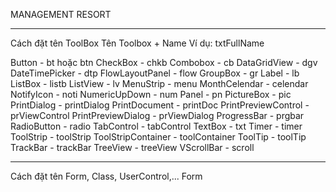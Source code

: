 MANAGEMENT RESORT
________________________________________________________
Cách đặt tên ToolBox
Tên Toolbox + Name
Ví dụ:  txtFullName

Button                - bt hoặc btn
CheckBox              - chkb
Combobox              - cb
DataGridView          - dgv
DateTimePicker        - dtp
FlowLayoutPanel       - flow
GroupBox              - gr
Label                 - lb
ListBox               - listb
ListView              - lv
MenuStrip             - menu
MonthCelendar         - celendar
NotifyIcon            - noti
NumericUpDown         - num
Panel                 - pn
PictureBox            - pic
PrintDialog           - printDialog
PrintDocument         - printDoc
PrintPreviewControl   - prViewControl
PrintPreviewDialog    - prViewDialog
ProgressBar           - prgbar
RadioButton           - radio
TabControl            - tabControl
TextBox               - txt
Timer                 - timer
ToolStrip             - toolStrip
ToolStripContainer    - toolContainer
ToolTip               - toolTip
TrackBar              - trackBar
TreeView              - treeView
VScrollBar            - scroll

_______________________________________________________
Cách đặt tên Form, Class, UserControl,...
Form
